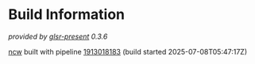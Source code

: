 # Build Information

_provided by [glsr-present](https://pypi.org/project/glsr-present/) 0.3.6_

[ncw](https://gitlab.com/blackstream-x/ncw)
built with pipeline
[1913018183](https://gitlab.com/blackstream-x/ncw/-/pipelines/1913018183)
(build started 2025-07-08T05:47:17Z)

